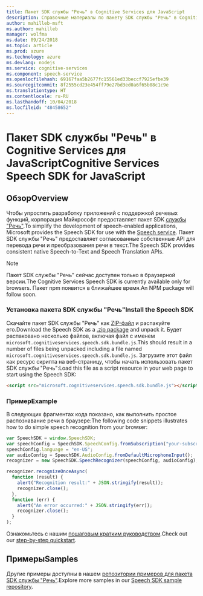 ```yaml
---
title: Пакет SDK службы "Речь" в Cognitive Services для JavaScript
description: Справочные материалы по пакету SDK службы "Речь" в Cognitive Services для JavaScript
author: mahilleb-msft
ms.author: mahilleb
manager: wolfma
ms.date: 09/24/2018
ms.topic: article
ms.prod: azure
ms.technology: azure
ms.devlang: nodejs
ms.service: cognitive-services
ms.component: speech-service
ms.openlocfilehash: 69167faa5b2677fc15561ed33beccf7925efbe39
ms.sourcegitcommit: 8f2555cd23e454ff79e27bd3ed0a6f65b08c1c9e
ms.translationtype: HT
ms.contentlocale: ru-RU
ms.lasthandoff: 10/04/2018
ms.locfileid: "48458652"
---
```

# <a name="cognitive-services-speech-sdk-for-javascript"></a><span data-ttu-id="389ef-103">Пакет SDK службы "Речь" в Cognitive Services для JavaScript</span><span class="sxs-lookup"><span data-stu-id="389ef-103">Cognitive Services Speech SDK for JavaScript</span></span>

## <a name="overview"></a><span data-ttu-id="389ef-104">Обзор</span><span class="sxs-lookup"><span data-stu-id="389ef-104">Overview</span></span>

<span data-ttu-id="389ef-105">Чтобы упростить разработку приложений с поддержкой речевых функций, корпорация Майкрософт предоставляет пакет SDK [службы "Речь"](https://aka.ms/csspeech).</span><span class="sxs-lookup"><span data-stu-id="389ef-105">To simplify the development of speech-enabled applications, Microsoft provides the Speech SDK for use with the [Speech service](https://aka.ms/csspeech).</span></span>
<span data-ttu-id="389ef-106">Пакет SDK службы "Речь" предоставляет согласованные собственные API для перевода речи и преобразования речи в текст.</span><span class="sxs-lookup"><span data-stu-id="389ef-106">The Speech SDK provides consistent native Speech-to-Text and Speech Translation APIs.</span></span>

> [!NOTE]
> <span data-ttu-id="389ef-107">Пакет SDK службы "Речь" сейчас доступен только в браузерной версии.</span><span class="sxs-lookup"><span data-stu-id="389ef-107">The Cognitive Services Speech SDK is currently available only for browsers.</span></span>
> <span data-ttu-id="389ef-108">Пакет npm появится в ближайшее время.</span><span class="sxs-lookup"><span data-stu-id="389ef-108">An NPM package will follow soon.</span></span>

### <a name="install-the-speech-sdk"></a><span data-ttu-id="389ef-109">Установка пакета SDK службы "Речь"</span><span class="sxs-lookup"><span data-stu-id="389ef-109">Install the Speech SDK</span></span>

<span data-ttu-id="389ef-110">Скачайте пакет SDK службы "Речь" как [ZIP-файл](https://aka.ms/csspeech/jsbrowserpackage) и распакуйте его.</span><span class="sxs-lookup"><span data-stu-id="389ef-110">Download the Speech SDK as a [.zip package](https://aka.ms/csspeech/jsbrowserpackage) and unpack it.</span></span>
<span data-ttu-id="389ef-111">Будет распаковано несколько файлов, включая файл с именем `microsoft.cognitiveservices.speech.sdk.bundle.js`.</span><span class="sxs-lookup"><span data-stu-id="389ef-111">This should result in a number of files being unpacked including a file named `microsoft.cognitiveservices.speech.sdk.bundle.js`.</span></span>
<span data-ttu-id="389ef-112">Загрузите этот файл как ресурс скрипта на веб-страницу, чтобы начать использовать пакет SDK службы "Речь":</span><span class="sxs-lookup"><span data-stu-id="389ef-112">Load this file as a script resource in your web page to start using the Speech SDK:</span></span>

```html
<script src="microsoft.cognitiveservices.speech.sdk.bundle.js"></script>
```

### <a name="example"></a><span data-ttu-id="389ef-113">Пример</span><span class="sxs-lookup"><span data-stu-id="389ef-113">Example</span></span> 

<span data-ttu-id="389ef-114">В следующих фрагментах кода показано, как выполнить простое распознавание речи в браузере:</span><span class="sxs-lookup"><span data-stu-id="389ef-114">The following code snippets illustrates how to do simple speech recognition from your browser:</span></span>

```javascript 
var SpeechSDK = window.SpeechSDK;
var speechConfig = SpeechSDK.SpeechConfig.fromSubscription("your-subscription-key", "your-service-region");
speechConfig.language = "en-US";
var audioConfig = SpeechSDK.AudioConfig.fromDefaultMicrophoneInput();
recognizer = new SpeechSDK.SpeechRecognizer(speechConfig, audioConfig);

recognizer.recognizeOnceAsync(
  function (result) {
    alert("Recognition result:" + JSON.stringify(result));
    recognizer.close();
  },
  function (err) {
    alert("An error occurred:" + JSON.stringify(err));
    recognizer.close();
  }
);
``` 

<span data-ttu-id="389ef-115">Ознакомьтесь с нашим [пошаговым кратким руководством](/azure/cognitive-services/speech-service/quickstart-js-browser).</span><span class="sxs-lookup"><span data-stu-id="389ef-115">Check out our [step-by-step quickstart](/azure/cognitive-services/speech-service/quickstart-js-browser).</span></span>

## <a name="samples"></a><span data-ttu-id="389ef-116">Примеры</span><span class="sxs-lookup"><span data-stu-id="389ef-116">Samples</span></span>

<span data-ttu-id="389ef-117">Другие примеры доступны в нашем [репозитории примеров для пакета SDK службы "Речь"](https://aka.ms/csspeech/samples).</span><span class="sxs-lookup"><span data-stu-id="389ef-117">Explore more samples in our [Speech SDK sample repository](https://aka.ms/csspeech/samples).</span></span>
